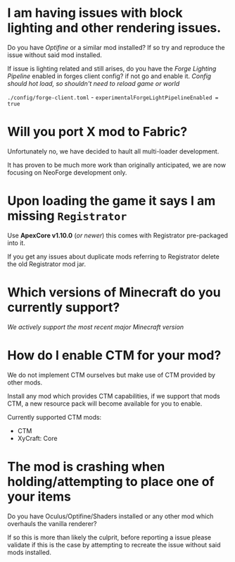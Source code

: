 # I am having issues with block lighting and other rendering issues.
Do you have _Optifine_ or a similar mod installed? If so try and reproduce the issue without said mod installed.

If issue is lighting related and still arises, do you have the _Forge Lighting Pipeline_ enabled in forges client config? if not go and enable it.
_Config should hot load, so shouldn't need to reload game or world_

`./config/forge-client.toml` - `experimentalForgeLightPipelineEnabled = true`

# Will you port X mod to Fabric?
Unfortunately no, we have decided to hault all multi-loader development.

It has proven to be much more work than originally anticipated, we are now focusing on NeoForge development only.

# Upon loading the game it says I am missing `Registrator`
Use **ApexCore v1.10.0** (_or newer_) this comes with Registrator pre-packaged into it.

If you get any issues about duplicate mods referring to Registrator delete the old Registrator mod jar.

# Which versions of Minecraft do you currently support?

_We actively support the most recent major Minecraft version_

# How do I enable CTM for your mod?
We do not implement CTM ourselves but make use of CTM provided by other mods.

Install any mod which provides CTM capabilities, if we support that mods CTM, a new resource pack will become available for you to enable.

Currently supported CTM mods:
- CTM
- XyCraft: Core

# The mod is crashing when holding/attempting to place one of your items
Do you have Oculus/Optifine/Shaders installed or any other mod which overhauls the vanilla renderer?

If so this is more than likely the culprit, before reporting a issue please validate if this is the case by attempting to recreate the issue without said mods installed.
